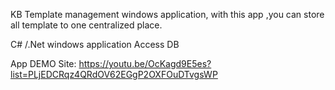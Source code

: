 KB Template management windows application, with this app ,you can store all template to one centralized place.

C# /.Net windows application
Access DB 

App DEMO Site:
https://youtu.be/OcKagd9E5es?list=PLjEDCRqz4QRdOV62EGgP2OXFOuDTvgsWP


